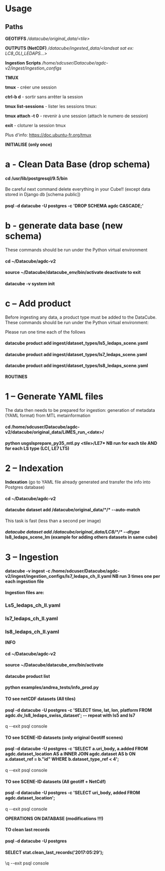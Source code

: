 # Usage
## Paths

**GEOTIFFS** */datacube/original\_data/&lt;tile&gt;*

**OUTPUTS (NetCDF)** */datacube/ingested\_data/&lt;landsat sat ex: LC8\_OLI\_LEDAPS…&gt;*

**Ingestion Scripts** */home/sdcuser/Datacube/agdc-v2/ingest/ingestion\_configs*

**TMUX**

**tmux**                                 - créer une session

**ctrl-b d**                         - sortir sans arrêter la session

**tmux list-sessions**                 - lister les sessions tmux:

**tmux attach -t 0**                 - revenir à une session (attach le numero de session)

**exit**                         - cloturer la session tmux

Plus d&#39;info: https://doc.ubuntu-fr.org/tmux

**INITIALISE (only once)**

# **a - Clean Data Base (drop schema)**

#### cd /usr/lib/postgresql/9.5/bin

Be careful next command delete everything in your Cube!! (except data stored in Django db [schema public])

#### psql -d datacube -U postgres -c &#39;DROP SCHEMA agdc CASCADE;&#39;

# **b - generate data base (new schema)**

These commands should be run under the Python virtual environment

#### cd ~/Datacube/agdc-v2

#### source ~/Datacube/datacube\_env/bin/activate                        deactivate to exit

#### datacube -v system init

# **c – Add product**

Before ingesting any data, a product type must be added to the DataCube. These commands should be run under the Python virtual environment:

Please run one time each of the follows

#### datacube product add ingest/dataset\_types/ls5\_ledaps\_scene.yaml

#### datacube product add ingest/dataset\_types/ls7\_ledaps\_scene.yaml

#### datacube product add ingest/dataset\_types/ls8\_ledaps\_scene.yaml

**ROUTINES**

# **1 – Generate YAML files**

The data then needs to be prepared for ingestion: generation of metadata (YAML format) from MTL metainformation

#### cd /home/sdcuser/Datacube/agdc-v2/datacube/original\_data/LiMES\_run\_&lt;date&gt;/

#### python usgslsprepare\_py35\_mtl.py &lt;tile&gt;/LE7\*   NB run for each tile AND for each LS type (LC(, LE7 LT5)

# **2 – Indexation**

**Indexation** (go to YAML file already generated and transfer the info into Postgres database)

#### cd ~/Datacube/agdc-v2

#### datacube dataset add /datacube/original\_data/\*/\* --auto-match

This task is fast (less than a second per image)

#### _datacube dataset add /datacube/original\_data/LC8/\*/\* --dtype_ ls8\_ledaps\_scene\_lm  (example for adding others datasets in same cube)

# **3 – Ingestion**

#### datacube -v ingest -c /home/sdcuser/Datacube/agdc-v2/ingest/ingestion\_configs/ls7\_ledaps\_ch\_ll.yaml        NB run 3 times one per each ingestion file

**Ingestion files are:**

### Ls5\_ledaps\_ch\_ll.yaml

### ls7\_ledaps\_ch\_ll.yaml

### ls8\_ledaps\_ch\_ll.yaml

**INFO**

#### cd ~/Datacube/agdc-v2

#### source ~/Datacube/datacube\_env/bin/activate

#### datacube product list

#### python examples/andrea\_tests/info\_prod.py

#### TO see netCDF datasets (All tiles)

#### psql -d datacube -U postgres -c &#39;SELECT time, lat, lon, platform  FROM agdc.dv\_ls8\_ledaps\_swiss\_dataset&#39;;                -- repeat with ls5 and ls7

q                --exit psql console

#### TO see **SCENE-ID** datasets (only original Geotiff scenes)

#### psql -d datacube -U postgres -c &#39;SELECT a.uri\_body, a.added FROM agdc.dataset\_location AS a INNER JOIN agdc.dataset  AS b ON a.dataset\_ref = b.&quot;id&quot; WHERE b.dataset\_type\_ref &lt; 4&#39;;

q                --exit psql console

#### TO see **SCENE-ID** datasets (All geotiff + NetCdf)

#### psql -d datacube -U postgres -c &#39;SELECT uri\_body, added  FROM agdc.dataset\_location&#39;;

q                --exit psql console

**OPERATIONS ON DATABASE (modifications !!!)**

#### TO clean last records

#### psql -d datacube -U postgres

#### SELECT stat.clean\_last\_records(&#39;2017:05:29&#39;);

\q                --exit psql console


